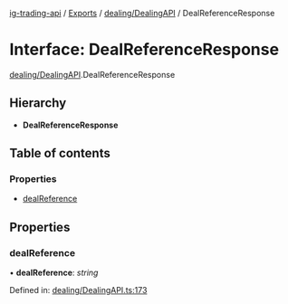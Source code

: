 [ig-trading-api](../README.md) / [Exports](../modules.md) / [dealing/DealingAPI](../modules/dealing_dealingapi.md) / DealReferenceResponse

# Interface: DealReferenceResponse

[dealing/DealingAPI](../modules/dealing_dealingapi.md).DealReferenceResponse

## Hierarchy

- **DealReferenceResponse**

## Table of contents

### Properties

- [dealReference](dealing_dealingapi.dealreferenceresponse.md#dealreference)

## Properties

### dealReference

• **dealReference**: _string_

Defined in: [dealing/DealingAPI.ts:173](https://github.com/bennycode/ig-trading-api/blob/2436905/src/dealing/DealingAPI.ts#L173)
